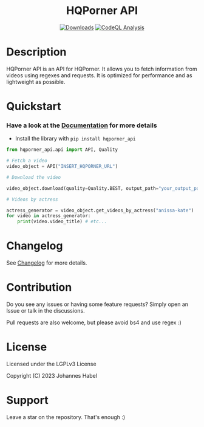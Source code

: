 <h1 align="center">HQPorner API</h1> 

<div align="center">
    <a href="https://pepy.tech/project/hqporner_api"><img src="https://static.pepy.tech/badge/hqporner_api" alt="Downloads"></a>
    <a href="https://github.com/EchterAlsFake/hqporner_api/workflows/"><img src="https://github.com/EchterAlsFake/hqporner_api/workflows/CodeQL/badge.svg" alt="CodeQL Analysis"/></a>
</div>

# Description

HQPorner API is an API for HQPorner. It allows you to fetch information from videos using regexes and requests.
It is optimized for performance and as lightweight as possible.

# Quickstart

### Have a look at the [Documentation](https://github.com/EchterAlsFake/hqporner_api/blob/master/README/DOCUMENTATION.md) for more details

- Install the library with `pip install hqporner_api`


```python
from hqporner_api.api import API, Quality

# Fetch a video
video_object = API("INSERT_HQPORNER_URL")

# Download the video

video_object.download(quality=Quality.BEST, output_path="your_output_path")

# Videos by actress

actress_generator = video_object.get_videos_by_actress("anissa-kate")
for video in actress_generator:
    print(video.video_title) # etc...
```

# Changelog
See [Changelog](https://github.com/EchterAlsFake/hqporner_api/blob/master/README/CHANGELOG.md) for more details.

# Contribution
Do you see any issues or having some feature requests? Simply open an Issue or talk
in the discussions.

Pull requests are also welcome, but please avoid bs4 and use regex :) 

# License
Licensed under the LGPLv3 License

Copyright (C) 2023 Johannes Habel

# Support

Leave a star on the repository. That's enough :) 


